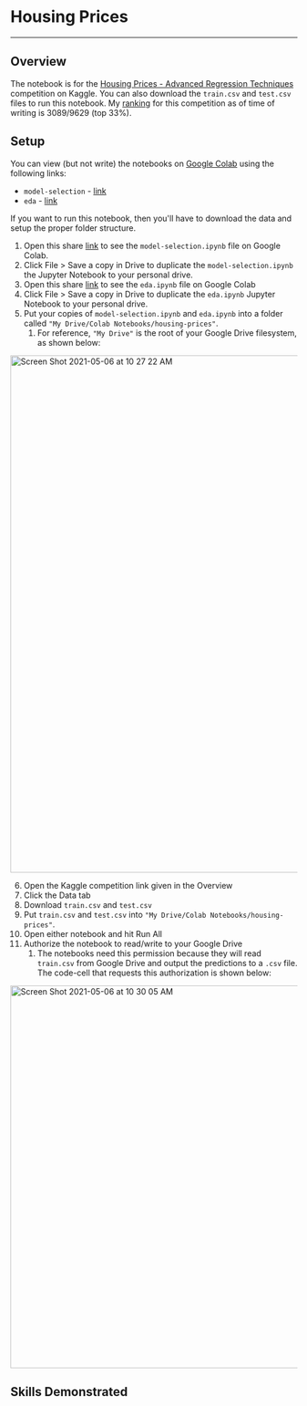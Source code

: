# Housing Prices

---

## Overview

The notebook is for the [Housing Prices - Advanced Regression Techniques](https://www.kaggle.com/c/house-prices-advanced-regression-techniques/data) competition on Kaggle. You can also download the `train.csv` and `test.csv` files to run this notebook. My [ranking](https://www.kaggle.com/sunlightsky/competitions) for this competition as of time of writing is 3089/9629 (top 33%).



## Setup

You can view (but not write) the notebooks on [Google Colab](https://colab.research.google.com/notebooks/intro.ipynb#recent=true) using the following links:

- `model-selection` - [link](https://colab.research.google.com/drive/1w5AIptS1EI7Cffw19Kqe3bAdqBHgRMQu?usp=sharing)
- `eda` - [link](https://colab.research.google.com/drive/18rJe-y9QW6VWWT8UkdoWCXaG7uEgRlsL)

If you want to run this notebook, then you'll have to download the data and setup the proper folder structure.

1. Open this share [link](https://colab.research.google.com/drive/1w5AIptS1EI7Cffw19Kqe3bAdqBHgRMQu?usp=sharing) to see the `model-selection.ipynb` file on Google Colab.
2. Click File > Save a copy in Drive to duplicate the `model-selection.ipynb` the Jupyter Notebook to your personal drive.
3. Open this share [link](https://colab.research.google.com/drive/18rJe-y9QW6VWWT8UkdoWCXaG7uEgRlsL) to see the `eda.ipynb` file on Google Colab
4. Click File > Save a copy in Drive to duplicate the `eda.ipynb` Jupyter Notebook to your personal drive.
5. Put your copies of `model-selection.ipynb` and `eda.ipynb` into a folder called  `"My Drive/Colab Notebooks/housing-prices"`.
   1. For reference, `"My Drive"` is the root of your Google Drive filesystem, as shown below:

<img width="907" alt="Screen Shot 2021-05-06 at 10 27 22 AM" src="https://user-images.githubusercontent.com/32404412/117316574-b6123880-ae56-11eb-8a28-cce9cdc958b8.png">

6. Open the Kaggle competition link given in the Overview
7. Click the Data tab
8. Download `train.csv` and `test.csv`
9. Put `train.csv` and `test.csv` into `"My Drive/Colab Notebooks/housing-prices"`.
10. Open either notebook and hit Run All
11. Authorize the notebook to read/write to your Google Drive
    1. The notebooks need this permission because they will read `train.csv` from Google Drive and output the predictions to a `.csv` file. The code-cell that requests this authorization is shown below:

<img width="671" alt="Screen Shot 2021-05-06 at 10 30 05 AM" src="https://user-images.githubusercontent.com/32404412/117316506-a98de000-ae56-11eb-8a02-d38c56ffd79f.png">



## Skills Demonstrated

